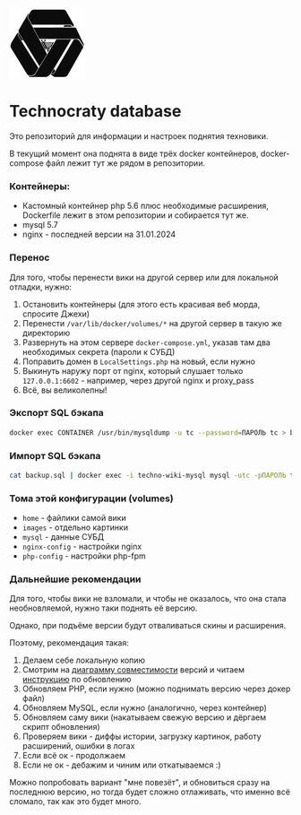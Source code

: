 ![img.png](img.png)


# Technocraty database

Это репозиторий для информации и настроек поднятия техновики.

В текущий момент она поднята в виде трёх docker контейнеров, docker-compose файл лежит тут же рядом в репозитории.

### Контейнеры:

* Кастомный контейнер php 5.6 плюс необходимые расширения, Dockerfile лежит в этом репозитории и собирается тут же.
* mysql 5.7
* nginx - последней версии на 31.01.2024

### Перенос

Для того, чтобы перенести вики на другой сервер или для локальной отладки, нужно:

1. Остановить контейнеры (для этого есть красивая веб морда, спросите Джехи)
2. Перенести `/var/lib/docker/volumes/*` на другой сервер в такую же директорию
3. Развернуть на этом сервере `docker-compose.yml`, указав там два необходимых секрета (пароли к СУБД)
4. Поправить домен в `LocalSettings.php` на новый, если нужно
5. Выкинуть наружу порт от nginx, который слушает только `127.0.0.1:6602` - например, через другой nginx и proxy_pass
6. Всё, вы великолепны!

### Экспорт SQL бэкапа

```bash
docker exec CONTAINER /usr/bin/mysqldump -u tc --password=ПАРОЛЬ tc > backup.sql
```

### Импорт SQL бэкапа
```bash
cat backup.sql | docker exec -i techno-wiki-mysql mysql -utc -pПАРОЛЬ tc
```

### Тома этой конфигурации (volumes)
* `home` - файлики самой вики
* `images` - отдельно картинки
* `mysql` - данные СУБД
* `nginx-config` - настройки nginx
* `php-config` - настройки php-fpm

### Дальнейшие рекомендации
Для того, чтобы вики не взломали, и чтобы не оказалось, что она стала необновляемой,
нужно таки поднять её версию.

Однако, при подъёме версии будут отваливаться скины и расширения.

Поэтому, рекомендация такая:
1. Делаем себе локальную копию
2. Смотрим на [диаграмму совместимости](https://www.mediawiki.org/wiki/Compatibility) версий и читаем [инструкцию](https://www.mediawiki.org/wiki/Manual:Upgrading/ru) по обновлению
3. Обновляем PHP, если нужно (можно поднимать версию через докер файл)
4. Обновляем MySQL, если нужно (аналогично, через контейнер)
5. Обновляем саму вики (накатываем свежую версию и дёргаем скрипт обновления)
6. Проверяем вики - диффы истории, загрузку картинок, работу расширений, ошибки в логах
7. Если всё ок - продолжаем
8. Если не ок - дебажим и чиним или откатываемся :)

Можно попробовать вариант "мне повезёт", и обновиться сразу на последнюю версию, но тогда будет сложно отлаживать, что именно всё сломало, так как это будет много.
